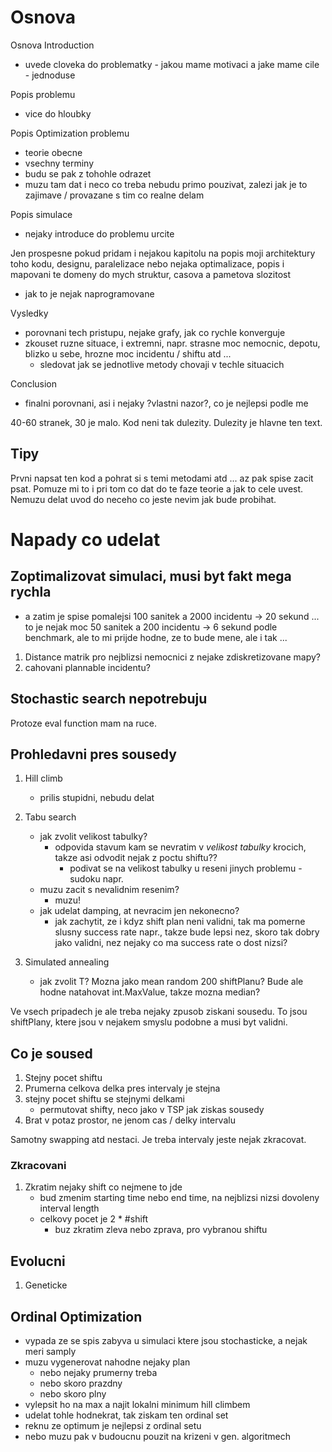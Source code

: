 # Osnova
Osnova
Introduction
* uvede cloveka do problematky - jakou mame motivaci a jake mame cile - jednoduse

Popis problemu
* vice do hloubky

Popis Optimization problemu
* teorie obecne
* vsechny terminy
* budu se pak z tohohle odrazet
* muzu tam dat i neco co treba nebudu primo pouzivat, zalezi jak je to zajimave / provazane s tim co realne delam

Popis simulace
* nejaky introduce do problemu urcite

Jen prospesne pokud pridam i nejakou kapitolu na popis moji architektury toho kodu, designu, paralelizace nebo nejaka optimalizace, popis i mapovani te domeny do mych struktur, casova a pametova slozitost
* jak to je nejak naprogramovane

Vysledky
* porovnani tech pristupu, nejake grafy, jak co rychle konverguje
* zkouset ruzne situace, i extremni, napr. strasne moc nemocnic, depotu, blizko u sebe, hrozne moc incidentu / shiftu atd ...
	* sledovat jak se jednotlive metody chovaji v techle situacich

Conclusion
* finalni porovnani, asi i nejaky ?vlastni nazor?, co je nejlepsi podle me

40-60 stranek, 30 je malo.
Kod neni tak dulezity. Dulezity je hlavne ten text.

## Tipy
Prvni napsat ten kod a pohrat si s temi metodami atd ... az pak spise zacit psat. Pomuze mi to i pri tom co dat do te faze teorie a jak to cele uvest.
Nemuzu delat uvod do neceho co jeste nevim jak bude probihat.

# Napady co udelat
## Zoptimalizovat simulaci, musi byt fakt mega rychla
* a zatim je spise pomalejsi
100 sanitek a 2000 incidentu -> 20 sekund ... to je nejak moc
50 sanitek a 200 incidentu -> 6 sekund podle benchmark, ale to mi prijde hodne, ze to bude mene, ale i tak ...

1. Distance matrik pro nejblizsi nemocnici z nejake zdiskretizovane mapy?
1. cahovani plannable incidentu?

## Stochastic search nepotrebuju
Protoze eval function mam na ruce.

## Prohledavni pres sousedy 
1. Hill climb
	* prilis stupidni, nebudu delat

1. Tabu search
	* jak zvolit velikost tabulky?
		* odpovida stavum kam se nevratim v _velikost tabulky_ krocich, takze asi odvodit nejak z poctu shiftu??
			* podivat se na velikost tabulky u reseni jinych problemu - sudoku napr.
	* muzu zacit s nevalidnim resenim?
		* muzu!
	* jak udelat damping, at nevracim jen nekonecno?
		* jak zachytit, ze i kdyz shift plan neni validni, tak ma pomerne slusny success rate napr., takze bude lepsi nez, skoro tak dobry jako validni, nez nejaky co ma success rate o dost nizsi?

1. Simulated annealing
	* jak zvolit T? Mozna jako mean random 200 shiftPlanu? Bude ale hodne natahovat int.MaxValue, takze mozna median? 

Ve vsech pripadech je ale treba nejaky zpusob ziskani sousedu. To jsou shiftPlany, ktere jsou v nejakem smyslu podobne a musi byt validni.

## Co je soused
1. Stejny pocet shiftu
1. Prumerna celkova delka pres intervaly je stejna
1. stejny pocet shiftu se stejnymi delkami
	* permutovat shifty, neco jako v TSP jak ziskas sousedy
1. Brat v potaz prostor, ne jenom cas / delky intervalu

Samotny swapping atd nestaci. Je treba intervaly jeste nejak zkracovat.


### Zkracovani
1. Zkratim nejaky shift co nejmene to jde
	* bud zmenim starting time nebo end time, na nejblizsi nizsi dovoleny interval length
	* celkovy pocet je 2 * #shift
		* buz zkratim zleva nebo zprava, pro vybranou shiftu

## Evolucni
1. Geneticke

## Ordinal Optimization
- vypada ze se spis zabyva u simulaci ktere jsou stochasticke, a nejak meri samply
- muzu vygenerovat nahodne nejaky plan
  - nebo nejaky prumerny treba
  - nebo skoro prazdny
  - nebo skoro plny
- vylepsit ho na max a najit lokalni minimum hill climbem
- udelat tohle hodnekrat, tak ziskam ten ordinal set
- reknu ze optimum je nejlepsi z ordinal setu
- nebo muzu pak v budoucnu pouzit na krizeni v gen. algoritmech


